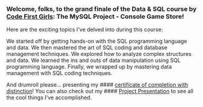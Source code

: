 ### Welcome, folks, to the grand finale of the Data & SQL course by [**Code First Girls**](https://codefirstgirls.com/courses/coding-kickstarter/): The MySQL Project - Console Game Store!

Here are the exciting topics I've delved into during this course:

We started off by getting hands-on with the SQL programming language and data.
We then mastered the art of SQL coding and database management techniques.
We explored how to analyze complex structures and data.
We learned the ins and outs of data manipulation using SQL programming language.
Finally, we wrapped up by mastering data management with SQL coding techniques.

And drumroll please... presenting my #### [certificate of completion with distinction](https://github.com/KozlowskaAgnieszka/SQL-CodeFirstGirls/blob/main/CFG%20Data%20%26%20SQL%20-%20Certificate.pdf)! You can also check out my #### [Project Presentation](https://github.com/KozlowskaAgnieszka/SQL-CodeFirstGirls/blob/main/CONSOLE%20GAME%20STORE%20presentation.pdf) to see all the cool things I've accomplished.
